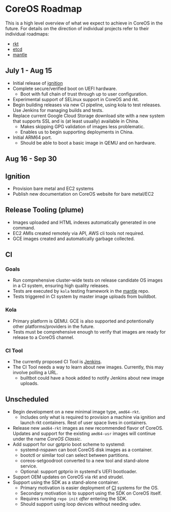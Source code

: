 # CoreOS Roadmap

This is a high level overview of what we expect to achieve in CoreOS in
the future. For details on the direction of individual projects refer to
their individual roadmaps:

 - [rkt](https://github.com/coreos/rkt/blob/master/ROADMAP.md)
 - [etcd](https://github.com/coreos/etcd/milestones)
 - [mantle](https://github.com/coreos/mantle/blob/master/ROADMAP.md)

## July 1 - Aug 15

 - Initial release of [ignition](https://github.com/coreos/ignition/)
 - Complete secure/verified boot on UEFI hardware.
   - Boot with full chain of trust through up to user configuration.
 - Experimental support of SELinux support in CoreOS and rkt.
 - Begin building releases via new CI pipeline, using kola to test
   releases. Use Jenkins for managing builds and tests.
 - Replace current Google Cloud Storage download site with a new system
   that supports SSL and is (at least usually) available in China.
   - Makes skipping GPG validation of images less problematic.
   - Enables us to begin supporting deployments in China.
 - Initial ARM64 port.
   - Should be able to boot a basic image in QEMU and on hardware.

## Aug 16 - Sep 30

## Ignition
 - Provision bare metal and EC2 systems
 - Publish new documentation on CoreOS website for bare metal/EC2

## Release Tooling (plume)
 - Images uploaded and HTML indexes automatically generated in one command.
 - EC2 AMIs created remotely via API, AWS cli tools not required.
 - GCE images created and automatically garbage collected.

## CI

### Goals
 - Run comprehensive cluster-wide tests on release candidate OS images in a CI system, ensuring high quality releases.
 - Tests are executed by `kola` testing framework in the [mantle](https://github.com/coreos/mantle) repo.
 - Tests triggered in CI system by master image uploads from buildbot.

### Kola
 - Primary platform is QEMU. GCE is also supported and potentionally other platforms/providers in the future.
 - Tests must be comprehensive enough to verify that images are ready for release to a CoreOS channel.

### CI Tool
 - The currently proposed CI Tool is [Jenkins](https://jenkins-ci.org/).
 - The CI Tool needs a way to learn about new images. Currently, this may involve polling a URL.
   - builtbot could have a hook added to notify Jenkins about new image uploads.

## Unscheduled

 - Begin development on a new minimal image type, `amd64-rkt`.
   - Includes only what is required to provision a machine via ignition
     and launch rkt containers. Rest of user space lives in containers.
 - Release new `amd64-rkt` images as new recommended flavor of CoreOS.
   Updates and support for the existing `amd64-usr` images will
   continue under the name *CoreOS Classic*.
 - Add support for our gptprio boot scheme to systemd:
   - systemd-nspawn can boot CoreOS disk images as a container.
   - bootctl or similar tool can select between partitions.
   - coreos-setgoodroot converted to a new tool and stand-alone service.
   - Optional: support gptprio in systemd's UEFI bootloader.
 - Support OEM updates on CoreOS via rkt and strudel.
 - Support using the SDK as a stand-alone container.
   - Primary motivation is easier deployment of [CI](#CI) systems for the OS.
   - Secondary motivation is to support using the SDK on CoreOS itself.
   - Requires running `repo init` *after* entering the SDK.
   - Should support using loop devices without needing udev.
   
